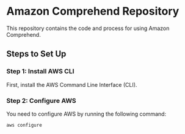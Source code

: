 # Amazon Comprehend Repository

This repository contains the code and process for using Amazon Comprehend.

## Steps to Set Up

### Step 1: Install AWS CLI
First, install the AWS Command Line Interface (CLI).

### Step 2: Configure AWS
You need to configure AWS by running the following command:
```bash
aws configure
